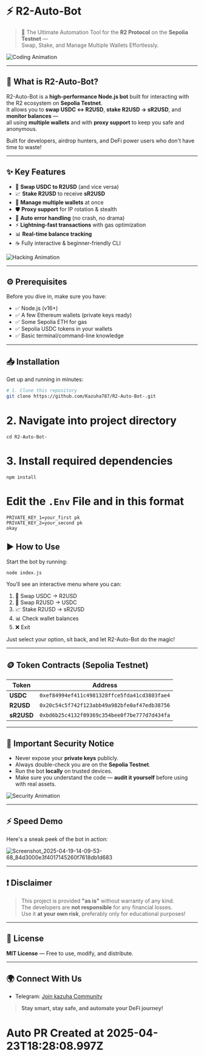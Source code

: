 # ⚡ R2-Auto-Bot

> 🚀 The Ultimate Automation Tool for the **R2 Protocol** on the **Sepolia Testnet** —  
> Swap, Stake, and Manage Multiple Wallets Effortlessly.

![Coding Animation](https://media.giphy.com/media/26tPplGWjN0xLybiU/giphy.gif)

---

## 🧠 What is R2-Auto-Bot?

R2-Auto-Bot is a **high-performance Node.js bot** built for interacting with the R2 ecosystem on **Sepolia Testnet**.  
It allows you to **swap USDC ↔ R2USD**, **stake R2USD → sR2USD**, and **monitor balances** —  
all using **multiple wallets** and with **proxy support** to keep you safe and anonymous.

Built for developers, airdrop hunters, and DeFi power users who don't have time to waste!

---

## ✨ Key Features

- 🔁 **Swap USDC to R2USD** (and vice versa)
- 📈 **Stake R2USD** to receive **sR2USD**
- 👛 **Manage multiple wallets** at once
- 🛡️ **Proxy support** for IP rotation & stealth
- 🧹 **Auto error handling** (no crash, no drama)
- ⚡ **Lightning-fast transactions** with gas optimization
- 📊 **Real-time balance tracking**
- ☕ Fully interactive & beginner-friendly CLI

![Hacking Animation](https://media.giphy.com/media/hV3S7RxpT3fRm/giphy.gif)

---

## ⚙️ Prerequisites

Before you dive in, make sure you have:

- ✅ Node.js (v16+)
- ✅ A few Ethereum wallets (private keys ready)
- ✅ Some Sepolia ETH for gas
- ✅ Sepolia USDC tokens in your wallets
- ✅ Basic terminal/command-line knowledge

---

## 📥 Installation

Get up and running in minutes:

```bash
# 1. Clone this repository
git clone https://github.com/Kazuha787/R2-Auto-Bot-.git
```

# 2. Navigate into project directory
```
cd R2-Auto-Bot-
```

# 3. Install required dependencies
```
npm install
```
# Edit the `.Env` File and in this format 
```
PRIVATE_KEY_1=your_first pk
PRIVATE_KEY_2=your_second pk
okay
```

## ▶️ How to Use

Start the bot by running:

```bash
node index.js
```

You’ll see an interactive menu where you can:

1. 🔁 Swap USDC → R2USD
2. 🔄 Swap R2USD → USDC
3. 📈 Stake R2USD → sR2USD
4. 📊 Check wallet balances
5. ❌ Exit

Just select your option, sit back, and let R2-Auto-Bot do the magic!

---

## 🪙 Token Contracts (Sepolia Testnet)

| Token  | Address |
|--------|---------|
| **USDC** | `0xef84994ef411c4981328ffce5fda41cd3803fae4` |
| **R2USD** | `0x20c54c5f742f123abb49a982bfe0af47edb38756` |
| **sR2USD** | `0xbd6b25c4132f09369c354bee0f7be777d7d434fa` |

---

## 🚨 Important Security Notice

- Never expose your **private keys** publicly.
- Always double-check you are on the **Sepolia Testnet**.
- Run the bot **locally** on trusted devices.
- Make sure you understand the code — **audit it yourself** before using with real assets.

![Security Animation](https://media.giphy.com/media/3ohzdIuqJoo8QdKlnW/giphy.gif)

---

## ⚡ Speed Demo

Here's a sneak peek of the bot in action:

![Screenshot_2025-04-19-14-09-53-68_84d3000e3f4017145260f7618db1d683](https://github.com/user-attachments/assets/650e10d1-7192-4e8a-95aa-16cfd2403189)

---

## ❗ Disclaimer

> This project is provided **"as is"** without warranty of any kind.  
> The developers are **not responsible** for any financial losses.  
> Use it **at your own risk**, preferably only for educational purposes!

---

## 📄 License

**MIT License** — Free to use, modify, and distribute.

---

## 🌍 Connect With Us

- Telegram: [Join kazuha Community](https://t.me/im_offical_kazuha)

> **Stay smart, stay safe, and automate your DeFi journey!**


# Auto PR Created at 2025-04-23T18:28:08.997Z